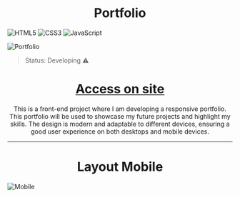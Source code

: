 <h1 align="center">Portfolio</h1> 

![HTML5](https://img.shields.io/badge/html5-%23E34F26.svg?style=for-the-badge&logo=html5&logoColor=white)
![CSS3](https://img.shields.io/badge/css3-%231572B6.svg?style=for-the-badge&logo=css3&logoColor=white)
![JavaScript](https://img.shields.io/badge/javascript-%23323330.svg?style=for-the-badge&logo=javascript&logoColor=%23F7DF1E)

 ![Portfolio](https://github.com/Namanosbad/Portfolio/assets/151960068/07d2c5b3-5fea-48ff-b78c-b6f51d3f0d34)

>Status: Developing ⚠️

<h1 align="center">
  <a href="https://namanosbad.github.io/Portfolio/">Access on site</a>
</h1>

<p align="center">This is a front-end project where I am developing a responsive portfolio. This portfolio will be used to showcase my future projects and highlight my skills. The design is modern and adaptable to different devices, ensuring a good user experience on both desktops and mobile devices.</p>
<hr></hr>

<h1 align="center">Layout Mobile</h1> 

![Mobile](https://github.com/Namanosbad/Portfolio/assets/151960068/8213213f-e5f8-4867-b832-ad25414a36f0)




